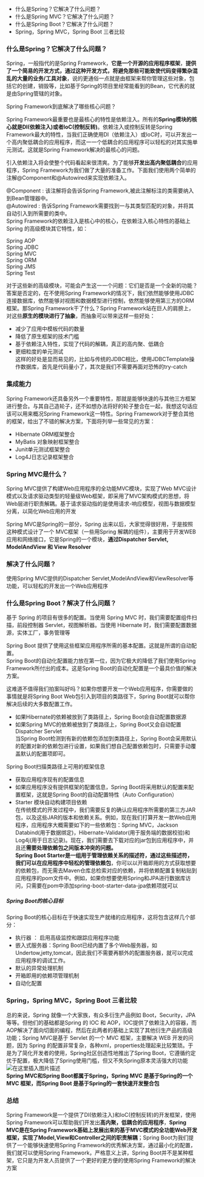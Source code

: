 -   什么是Spring？它解决了什么问题？
-   什么是Spring MVC？它解决了什么问题？
-   什么是Spring Boot？它解决了什么问题？
-   Spring，Spring MVC，Spring Boot 三者比较

### 什么是Spring？它解决了什么问题？

Spring，一般指代的是Spring Framework，**它是一个开源的应用程序框架**，**提供了一个简易的开发方式，通过这种开发方式，将避免那些可能致使代码变得繁杂混乱的大量的业务/工具对象**，说的更通俗一点就是由框架来帮你管理这些对象，包括它的创建，销毁等，比如基于Spring的项目里经常能看到的Bean，它代表的就是由Spring管辖的对象。

Spring Framework到底解决了哪些核心问题？

Spring Framework最重要也是最核心的特性是依赖注入。所有的**Spring模块的核心就是DI(依赖注入)或者IoC(控制反转)**。依赖注入或控制反转是Spring Framework最大的特性，当我们正确使用DI（依赖注入）或IoC时，可以开发出一个高内聚低耦合的应用程序，而这一一个低耦合的应用程序可以轻松的对其实施单元测试。这就是Spring Framework解决的最核心的问题。

引入依赖注入将会使整个代码看起来很清爽。为了能够**开发出高内聚低耦合**的应用程序，Spring Framework为我们做了大量的准备工作。下面我们使用两个简单的注解@Component和@Autowired来实现依赖注入。

@Component : 该注解将会告诉Spring Framework,被此注解标注的类需要纳入到Bean管理器中。  
@Autowired : 告诉Spring Framework需要找到一与其类型匹配的对象，并将其自动引入到所需要的类中。  
Spring Framework的依赖注入是核心中的核心，在依赖注入核心特性的基础上  
Spring 的高级模块其它特性，如：

Spring AOP  
Spring JDBC  
Spring MVC  
Spring ORM  
Spring JMS  
Spring Test

对于这些新的高级模块，可能会产生这一一个问题：它们是否是一个全新的功能？答案是否定的，在不使用Spring Framework的情况下，我们依然能够使用JDBC连接数据库，依然能够对视图和数据模型进行控制，依然能够使用第三方的ORM框架。那Spring Framework干了什么？Spring Framework站在巨人的肩膀上，对这些**原生的模块进行了抽象**，而抽象可以带来这样一些好处：

-   减少了应用中模板代码的数量
-   降低了原生框架的技术门槛
-   基于依赖注入特性，实现了代码的解耦，真正的高内聚、低耦合
-   更细粒度的单元测试  
    这样的好处是显而易见的，比如与传统的JDBC相比，使用JDBCTemplate操作数据库，首先是代码量小了，其次是我们不需要再面对恐怖的try-catch

### 集成能力

Spring Framework还具备另外一个重要特性，那就是能够快速的与其他三方框架进行整合。与其自己造轮子，还不如想办法将好的轮子整合在一起，我想这句话应该可以用来概况Spring Framework这一特性。Spring Framework对于整合其他的框架，给出了不错的解决方案，下面将列举一些常见的方案：

-   Hibernate ORM框架整合
-   MyBatis 对象映射框架整合
-   Junit单元测试框架整合
-   Log4J日志记录框架整合

### Spring MVC是什么？

Spring MVC提供了构建Web应用程序的全功能MVC模块，实现了Web MVC设计模式以及请求驱动类型的轻量级Web框架，即采用了MVC架构模式的思想，将Web层进行职责解耦。基于请求驱动指的是使用请求-响应模型，视图与数据模型分离，以简化Web应用的开发

Spring MVC是Spring的一部分，Spring 出来以后，大家觉得很好用，于是按照这种模式设计了一个 MVC框架（一些用Spring 解耦的组件），主要用于开发WEB应用和网络接口，它是Spring的一个模块，**通过Dispatcher Servlet, ModelAndView 和 View Resolver**

### 解决了什么问题？

使用Spring MVC提供的Dispatcher Servlet,ModelAndView和ViewResolver等功能，可以轻松的开发出一个Web应用程序

### 什么是Spring Boot？解决了什么问题？

基于 Spring 的项目有很多的配置。当使用 Spring MVC 时，我们需要配置组件扫描，前段控制器 Servlet，视图解析器。当使用 Hibernate 时，我们需要配置数据源，实体工厂，事务管理等

Spring Boot 提供了使用这些框架应用程序所需的基本配置。这就是所谓的自动配置。  
Spring Boot的自动化配置能力放在第一位，因为它极大的降低了我们使用Spring Framework所付出的成本。这是Spring Boot的自动化配置是一个最具价值的解决方案。

这难道不值得我们拍案叫好吗？如果你想要开发一个Web应用程序，你需要做的事情就是将Spring Boot Web包引入到项目的类路径下，Spring Boot就可以帮你解决后续的大多数配置工作。

-   如果Hibernate的依赖被放到了类路径上，Spring Boot会自动配置数据源
-   如果Spring MVC的依赖被放到了类路径上，Spring Boot又会自动配置Dispatcher Servlet  
    当Spring Boot检测到有新的依赖包添加到类路径上，Spring Boot会采用默认的配置对新的依赖包进行设置，如果我们想自己配置依赖包时，只需要手动覆盖默认的配置项即可。

Spring Boot扫描类路径上可用的框架信息

-   获取应用程序现有的配置信息
-   如果应用程序没有提供框架的配置信息，Spring Boot将采用默认的配置来配置框架，这就是Spring Boot的自动配置特性（Auto Configuration）
-   Starter 模块自动构建项目依赖  
    在传统模式的开发过程中，我们需要反复的确认应用程序所需要的第三方JAR包，以及这些JAR的版本和依赖关系。例如，现在我们打算开发一款Web应用程序，应用程序大概需要如下的一些依赖包：Spring MVC，Jackson Databind(用于数据绑定)，Hibernate-Validator(用于服务端的数据校验)和Log4j(用于日志记录)。现在，我们需要去下载对应的jar包到应用程序中，并且还**需要处理依赖包之间版本冲突的问题。**  
    **Spring Boot Starter是一组用于管理依赖关系的描述符，通过这些描述符，我们可以在应用程序中轻松的管理依赖包**，你可以以开箱即用的方式获取想要的依赖包，而无需去Maven仓库总检索对应的依赖，并将依赖配置复制粘贴到应用程序的pom文件中。例如，如果你想要使用Spring和JPA进行数据库访问，只需要在pom中添加spring-boot-starter-data-jpa依赖项就可以

##### Spring Boot的核心目标

Spring Boot的核心目标在于快速实现生产就绪的应用程序，这将包含这样几个部分：

-   执行器 ： 启用高级监控和跟踪应用程序功能
-   嵌入式服务器：Spring Boot已经内置了多个Web服务器，如Undertow,jetty,tomcat，因此我们不需要再额外的配置服务器，就可以完成应用程序的调试工作。
-   默认的异常处理机制
-   开箱即用的依赖项管理机制
-   自动化配置

### Spring，Spring MVC，Spring Boot 三者比较

总的来说，Spring 就像一个大家族，有众多衍生产品例如 Boot，Security，JPA等等。但他们的基础都是Spring 的 IOC 和 AOP，IOC提供了依赖注入的容器，而AOP解决了面向切面的编程，然后在此两者的基础上实现了其他衍生产品的高级功能；Spring MVC是基于 Servlet 的一个 MVC 框架，主要解决 WEB 开发的问题，因为 Spring 的配置非常复杂，各种xml，properties处理起来比较繁琐。于是为了简化开发者的使用，Spring社区创造性地推出了Spring Boot，它遵循约定优于配置，极大降低了Spring使用门槛，但又不失Spring原本灵活强大的功能  
![在这里插入图片描述](https://i-blog.csdnimg.cn/blog_migrate/1afdac945d3d7f9d06ce991aec1c66a8.png)  
**Spring MVC和Spring Boot都属于Spring，Spring MVC 是基于Spring的一个 MVC 框架，而Spring Boot 是基于Spring的一套快速开发整合包**

### 总结

Spring Framework是一个提供了DI(依赖注入)和IoC(控制反转)的开发框架，使用Spring Framework可以帮助我们开发出**高内聚，低耦合的应用程序**，**Spring MVC是在Spring Framework基础上发展出来的基于MVC模式的全功能Web开发框架，实现了Model,View和Controller之间的职责解耦**；Spring Boot为我们提供了一个能够快速使用Spring Framework的优秀解决方案，通过最小化的配置，我们就可以使用Spring Framework，严格意义上讲，Spring Boot并不是某种框架，它只是为开发人员提供了一个更好的更方便的使用Spring Framework的解决方案